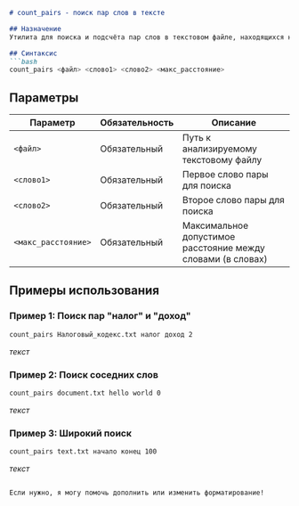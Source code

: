 ```markdown
# count_pairs - поиск пар слов в тексте

## Назначение
Утилита для поиска и подсчёта пар слов в текстовом файле, находящихся на определённом расстоянии друг от друга.

## Синтаксис
```bash
count_pairs <файл> <слово1> <слово2> <макс_расстояние>
```

## Параметры

| Параметр            | Обязательность | Описание                                              |
|---------------------|----------------|--------------------------------------------------------|
| `<файл>`            | Обязательный   | Путь к анализируемому текстовому файлу                |
| `<слово1>`          | Обязательный   | Первое слово пары для поиска                           |
| `<слово2>`          | Обязательный   | Второе слово пары для поиска                           |
| `<макс_расстояние>` | Обязательный   | Максимальное допустимое расстояние между словами (в словах) |

## Примеры использования

### Пример 1: Поиск пар "налог" и "доход"
```bash
count_pairs Налоговый_кодекс.txt налог доход 2
```
_текст_

### Пример 2: Поиск соседних слов
```bash
count_pairs document.txt hello world 0
```
_текст_

### Пример 3: Широкий поиск
```bash
count_pairs text.txt начало конец 100
```
_текст_
```

Если нужно, я могу помочь дополнить или изменить форматирование!